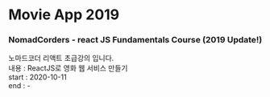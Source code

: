 # Movie App 2019

### NomadCorders - react JS Fundamentals Course (2019 Update!)

노마드코더 리액트 초급강의 입니다.   
내용 : ReactJS로 영화 웹 서비스 만들기   
start : 2020-10-11   
end : -